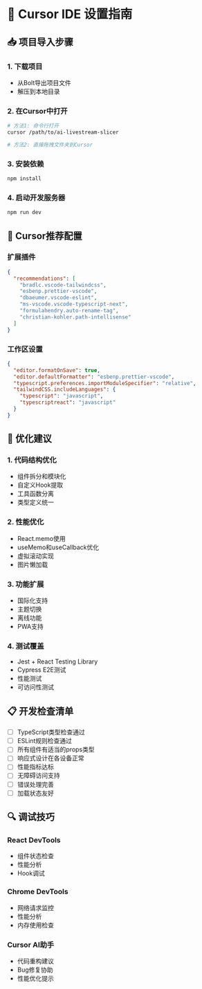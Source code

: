 # 🎯 Cursor IDE 设置指南

## 📥 项目导入步骤

### 1. 下载项目
- 从Bolt导出项目文件
- 解压到本地目录

### 2. 在Cursor中打开
```bash
# 方法1: 命令行打开
cursor /path/to/ai-livestream-slicer

# 方法2: 直接拖拽文件夹到Cursor
```

### 3. 安装依赖
```bash
npm install
```

### 4. 启动开发服务器
```bash
npm run dev
```

## 🔧 Cursor推荐配置

### 扩展插件
```json
{
  "recommendations": [
    "bradlc.vscode-tailwindcss",
    "esbenp.prettier-vscode",
    "dbaeumer.vscode-eslint",
    "ms-vscode.vscode-typescript-next",
    "formulahendry.auto-rename-tag",
    "christian-kohler.path-intellisense"
  ]
}
```

### 工作区设置
```json
{
  "editor.formatOnSave": true,
  "editor.defaultFormatter": "esbenp.prettier-vscode",
  "typescript.preferences.importModuleSpecifier": "relative",
  "tailwindCSS.includeLanguages": {
    "typescript": "javascript",
    "typescriptreact": "javascript"
  }
}
```

## 🚀 优化建议

### 1. 代码结构优化
- 组件拆分和模块化
- 自定义Hook提取
- 工具函数分离
- 类型定义统一

### 2. 性能优化
- React.memo使用
- useMemo和useCallback优化
- 虚拟滚动实现
- 图片懒加载

### 3. 功能扩展
- 国际化支持
- 主题切换
- 离线功能
- PWA支持

### 4. 测试覆盖
- Jest + React Testing Library
- Cypress E2E测试
- 性能测试
- 可访问性测试

## 📋 开发检查清单

- [ ] TypeScript类型检查通过
- [ ] ESLint规则检查通过
- [ ] 所有组件有适当的props类型
- [ ] 响应式设计在各设备正常
- [ ] 性能指标达标
- [ ] 无障碍访问支持
- [ ] 错误处理完善
- [ ] 加载状态友好

## 🔍 调试技巧

### React DevTools
- 组件状态检查
- 性能分析
- Hook调试

### Chrome DevTools
- 网络请求监控
- 性能分析
- 内存使用检查

### Cursor AI助手
- 代码重构建议
- Bug修复协助
- 性能优化提示